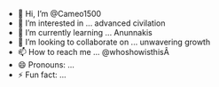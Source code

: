 - 👋 Hi, I’m @Cameo1500
- 👀 I’m interested in ... advanced civilation
- 🌱 I’m currently learning ... Anunnakis
- 💞️ I’m looking to collaborate on ... unwavering growth
- 📫 How to reach me ... @whoshowisthisÂ
- 😄 Pronouns: ...
- ⚡ Fun fact: ...

<!---
Cameo1500/Cameo1500 is a ✨ special ✨ repository because its `README.md` (this file) appears on your GitHub profile.
You can click the Preview link to take a look at your changes.
--->
